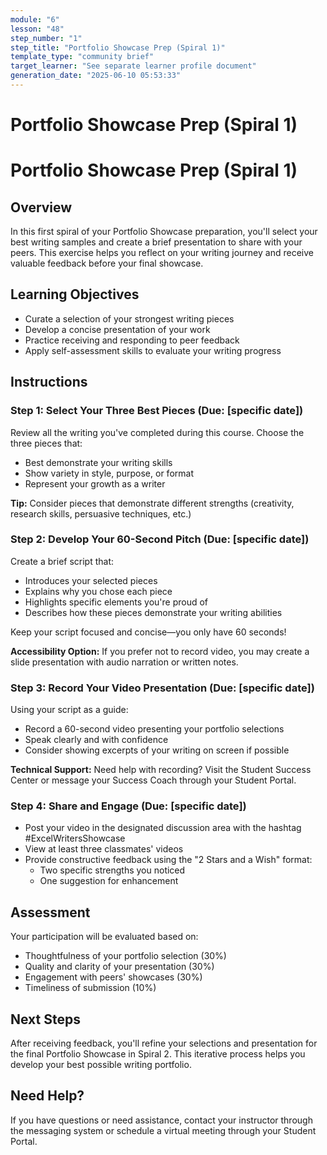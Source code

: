 ```yaml
---
module: "6"
lesson: "48"
step_number: "1"
step_title: "Portfolio Showcase Prep (Spiral 1)"
template_type: "community brief"
target_learner: "See separate learner profile document"
generation_date: "2025-06-10 05:53:33"
---
```


# Portfolio Showcase Prep (Spiral 1)

# Portfolio Showcase Prep (Spiral 1)

## Overview
In this first spiral of your Portfolio Showcase preparation, you'll select your best writing samples and create a brief presentation to share with your peers. This exercise helps you reflect on your writing journey and receive valuable feedback before your final showcase.

## Learning Objectives
- Curate a selection of your strongest writing pieces
- Develop a concise presentation of your work
- Practice receiving and responding to peer feedback
- Apply self-assessment skills to evaluate your writing progress

## Instructions

### Step 1: Select Your Three Best Pieces (Due: [specific date])
Review all the writing you've completed during this course. Choose the three pieces that:
- Best demonstrate your writing skills
- Show variety in style, purpose, or format
- Represent your growth as a writer

**Tip:** Consider pieces that demonstrate different strengths (creativity, research skills, persuasive techniques, etc.)

### Step 2: Develop Your 60-Second Pitch (Due: [specific date])
Create a brief script that:
- Introduces your selected pieces
- Explains why you chose each piece
- Highlights specific elements you're proud of
- Describes how these pieces demonstrate your writing abilities

Keep your script focused and concise—you only have 60 seconds!

**Accessibility Option:** If you prefer not to record video, you may create a slide presentation with audio narration or written notes.

### Step 3: Record Your Video Presentation (Due: [specific date])
Using your script as a guide:
- Record a 60-second video presenting your portfolio selections
- Speak clearly and with confidence
- Consider showing excerpts of your writing on screen if possible

**Technical Support:** Need help with recording? Visit the Student Success Center or message your Success Coach through your Student Portal.

### Step 4: Share and Engage (Due: [specific date])
- Post your video in the designated discussion area with the hashtag #ExcelWritersShowcase
- View at least three classmates' videos
- Provide constructive feedback using the "2 Stars and a Wish" format:
  * Two specific strengths you noticed
  * One suggestion for enhancement

## Assessment
Your participation will be evaluated based on:
- Thoughtfulness of your portfolio selection (30%)
- Quality and clarity of your presentation (30%)
- Engagement with peers' showcases (30%)
- Timeliness of submission (10%)

## Next Steps
After receiving feedback, you'll refine your selections and presentation for the final Portfolio Showcase in Spiral 2. This iterative process helps you develop your best possible writing portfolio.

## Need Help?
If you have questions or need assistance, contact your instructor through the messaging system or schedule a virtual meeting through your Student Portal.